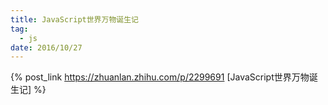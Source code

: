 ```yaml
---
title: JavaScript世界万物诞生记
tag:
  - js
date: 2016/10/27
---
```


{% post_link https://zhuanlan.zhihu.com/p/2299691 [JavaScript世界万物诞生记] %}
